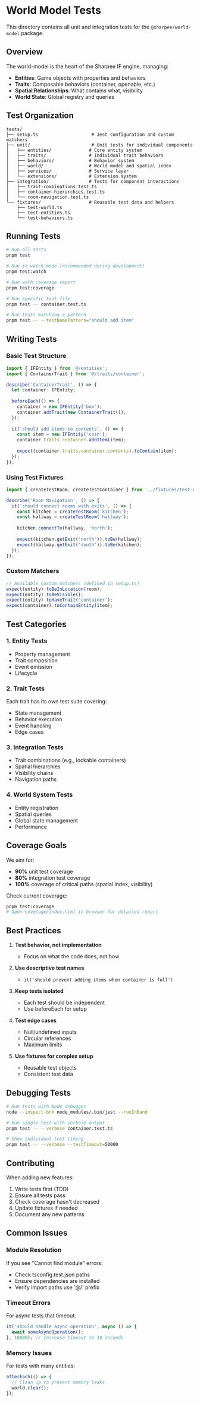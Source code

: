 # World Model Tests

This directory contains all unit and integration tests for the `@sharpee/world-model` package.

## Overview

The world-model is the heart of the Sharpee IF engine, managing:
- **Entities**: Game objects with properties and behaviors
- **Traits**: Composable behaviors (container, openable, etc.)
- **Spatial Relationships**: What contains what, visibility
- **World State**: Global registry and queries

## Test Organization

```
tests/
├── setup.ts                    # Jest configuration and custom matchers
├── unit/                       # Unit tests for individual components
│   ├── entities/              # Core entity system
│   ├── traits/                # Individual trait behaviors
│   ├── behaviors/             # Behavior system
│   ├── world/                 # World model and spatial index
│   ├── services/              # Service layer
│   └── extensions/            # Extension system
├── integration/               # Tests for component interactions
│   ├── trait-combinations.test.ts
│   ├── container-hierarchies.test.ts
│   └── room-navigation.test.ts
└── fixtures/                  # Reusable test data and helpers
    ├── test-world.ts
    ├── test-entities.ts
    └── test-behaviors.ts
```

## Running Tests

```bash
# Run all tests
pnpm test

# Run in watch mode (recommended during development)
pnpm test:watch

# Run with coverage report
pnpm test:coverage

# Run specific test file
pnpm test -- container.test.ts

# Run tests matching a pattern
pnpm test -- --testNamePattern="should add item"
```

## Writing Tests

### Basic Test Structure
```typescript
import { IFEntity } from '@/entities';
import { ContainerTrait } from '@/traits/container';

describe('ContainerTrait', () => {
  let container: IFEntity;
  
  beforeEach(() => {
    container = new IFEntity('box');
    container.addTrait(new ContainerTrait());
  });
  
  it('should add items to contents', () => {
    const item = new IFEntity('coin');
    container.traits.container.addItem(item);
    
    expect(container.traits.container.contents).toContain(item);
  });
});
```

### Using Test Fixtures
```typescript
import { createTestRoom, createTestContainer } from '../fixtures/test-entities';

describe('Room Navigation', () => {
  it('should connect rooms with exits', () => {
    const kitchen = createTestRoom('kitchen');
    const hallway = createTestRoom('hallway');
    
    kitchen.connectTo(hallway, 'north');
    
    expect(kitchen.getExit('north')).toBe(hallway);
    expect(hallway.getExit('south')).toBe(kitchen);
  });
});
```

### Custom Matchers
```typescript
// Available custom matchers (defined in setup.ts)
expect(entity).toBeInLocation(room);
expect(entity).toBeVisible();
expect(entity).toHaveTrait('container');
expect(container).toContainEntity(item);
```

## Test Categories

### 1. Entity Tests
- Property management
- Trait composition
- Event emission
- Lifecycle

### 2. Trait Tests
Each trait has its own test suite covering:
- State management
- Behavior execution
- Event handling
- Edge cases

### 3. Integration Tests
- Trait combinations (e.g., lockable containers)
- Spatial hierarchies
- Visibility chains
- Navigation paths

### 4. World System Tests
- Entity registration
- Spatial queries
- Global state management
- Performance

## Coverage Goals

We aim for:
- **90%** unit test coverage
- **80%** integration test coverage
- **100%** coverage of critical paths (spatial index, visibility)

Check current coverage:
```bash
pnpm test:coverage
# Open coverage/index.html in browser for detailed report
```

## Best Practices

1. **Test behavior, not implementation**
   - Focus on what the code does, not how

2. **Use descriptive test names**
   - `it('should prevent adding items when container is full')`

3. **Keep tests isolated**
   - Each test should be independent
   - Use beforeEach for setup

4. **Test edge cases**
   - Null/undefined inputs
   - Circular references
   - Maximum limits

5. **Use fixtures for complex setup**
   - Reusable test objects
   - Consistent test data

## Debugging Tests

```bash
# Run tests with Node debugger
node --inspect-brk node_modules/.bin/jest --runInBand

# Run single test with verbose output
pnpm test -- --verbose container.test.ts

# Show individual test timing
pnpm test -- --verbose --testTimeout=50000
```

## Contributing

When adding new features:
1. Write tests first (TDD)
2. Ensure all tests pass
3. Check coverage hasn't decreased
4. Update fixtures if needed
5. Document any new patterns

## Common Issues

### Module Resolution
If you see "Cannot find module" errors:
- Check tsconfig.test.json paths
- Ensure dependencies are installed
- Verify import paths use '@/' prefix

### Timeout Errors
For async tests that timeout:
```typescript
it('should handle async operation', async () => {
  await someAsyncOperation();
}, 10000); // Increase timeout to 10 seconds
```

### Memory Issues
For tests with many entities:
```typescript
afterEach(() => {
  // Clean up to prevent memory leaks
  world.clear();
});
```
